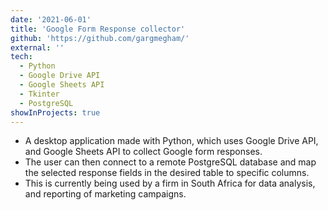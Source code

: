 ```yaml
---
date: '2021-06-01'
title: 'Google Form Response collector'
github: 'https://github.com/gargmegham/'
external: ''
tech:
  - Python
  - Google Drive API
  - Google Sheets API
  - Tkinter
  - PostgreSQL
showInProjects: true
---
```


- A desktop application made with Python, which uses Google Drive API, and Google Sheets API to collect Google form responses.
- The user can then connect to a remote PostgreSQL database and map the selected response fields in the desired table to specific columns.
- This is currently being used by a firm in South Africa for data analysis, and reporting of marketing campaigns.

